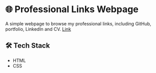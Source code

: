 # 🌐 Professional Links Webpage

A simple webpage to browse my professional links, including GitHub, portfolio, LinkedIn and CV.
[Link](https://links-page-jade.vercel.app/)


## 🛠 Tech Stack
- HTML
- CSS
